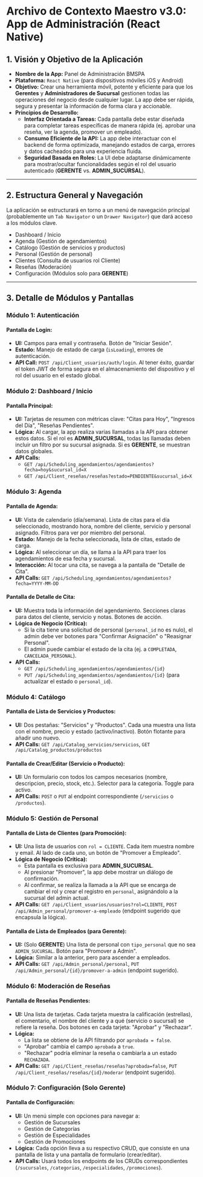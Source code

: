 # Archivo de Contexto Maestro v3.0: App de Administración (React Native)

## 1. Visión y Objetivo de la Aplicación

- **Nombre de la App:** Panel de Administración BMSPA
- **Plataforma:** `React Native` (para dispositivos móviles iOS y Android)
- **Objetivo:** Crear una herramienta móvil, potente y eficiente para que los **Gerentes** y **Administradores de Sucursal** gestionen todas las operaciones del negocio desde cualquier lugar. La app debe ser rápida, segura y presentar la información de forma clara y accionable.
- **Principios de Desarrollo:**
    - **Interfaz Orientada a Tareas:** Cada pantalla debe estar diseñada para completar tareas específicas de manera rápida (ej. aprobar una reseña, ver la agenda, promover un empleado).
    - **Consumo Eficiente de la API:** La app debe interactuar con el backend de forma optimizada, manejando estados de carga, errores y datos cacheados para una experiencia fluida.
    - **Seguridad Basada en Roles:** La UI debe adaptarse dinámicamente para mostrar/ocultar funcionalidades según el rol del usuario autenticado (**GERENTE** vs. **ADMIN_SUCURSAL**).

---

## 2. Estructura General y Navegación

La aplicación se estructurará en torno a un menú de navegación principal (probablemente un `Tab Navigator` o un `Drawer Navigator`) que dará acceso a los módulos clave.

- Dashboard / Inicio
- Agenda (Gestión de agendamientos)
- Catálogo (Gestión de servicios y productos)
- Personal (Gestión de personal)
- Clientes (Consulta de usuarios rol Cliente)
- Reseñas (Moderación)
- Configuración (Módulos solo para **GERENTE**)

---

## 3. Detalle de Módulos y Pantallas

### Módulo 1: Autenticación

#### Pantalla de Login:
- **UI:** Campos para email y contraseña. Botón de "Iniciar Sesión".
- **Estado:** Manejo de estado de carga (`isLoading`), errores de autenticación.
- **API Call:** `POST /api/Client_usuarios/auth/login`. Al tener éxito, guardar el token JWT de forma segura en el almacenamiento del dispositivo y el rol del usuario en el estado global.

### Módulo 2: Dashboard / Inicio

#### Pantalla Principal:
- **UI:** Tarjetas de resumen con métricas clave: "Citas para Hoy", "Ingresos del Día", "Reseñas Pendientes".
- **Lógica:** Al cargar, la app realiza varias llamadas a la API para obtener estos datos. Si el rol es **ADMIN_SUCURSAL**, todas las llamadas deben incluir un filtro por su sucursal asignada. Si es **GERENTE**, se muestran datos globales.
- **API Calls:**
    - `GET /api/Scheduling_agendamientos/agendamientos?fecha=hoy&sucursal_id=X`
    - `GET /api/Client_reseñas/reseñas?estado=PENDIENTE&sucursal_id=X`

### Módulo 3: Agenda

#### Pantalla de Agenda:
- **UI:** Vista de calendario (día/semana). Lista de citas para el día seleccionado, mostrando hora, nombre del cliente, servicio y personal asignado. Filtros para ver por miembro del personal.
- **Estado:** Manejo de la fecha seleccionada, lista de citas, estado de carga.
- **Lógica:** Al seleccionar un día, se llama a la API para traer los agendamientos de esa fecha y sucursal.
- **Interacción:** Al tocar una cita, se navega a la pantalla de "Detalle de Cita".
- **API Calls:** `GET /api/Scheduling_agendamientos/agendamientos?fecha=YYYY-MM-DD`

#### Pantalla de Detalle de Cita:
- **UI:** Muestra toda la información del agendamiento. Secciones claras para datos del cliente, servicio y notas. Botones de acción.
- **Lógica de Negocio (Crítica):**
    - Si la cita tiene una solicitud de personal (`personal_id` no es nulo), el admin debe ver botones para "Confirmar Asignación" o "Reasignar Personal".
    - El admin puede cambiar el estado de la cita (ej. a `COMPLETADA`, `CANCELADA_PERSONAL`).
- **API Calls:**
    - `GET /api/Scheduling_agendamientos/agendamientos/{id}`
    - `PUT /api/Scheduling_agendamientos/agendamientos/{id}` (para actualizar el estado o `personal_id`).

### Módulo 4: Catálogo

#### Pantalla de Lista de Servicios y Productos:
- **UI:** Dos pestañas: "Servicios" y "Productos". Cada una muestra una lista con el nombre, precio y estado (activo/inactivo). Botón flotante para añadir uno nuevo.
- **API Calls:** `GET /api/Catalog_servicios/servicios`, `GET /api/Catalog_productos/productos`

#### Pantalla de Crear/Editar (Servicio o Producto):
- **UI:** Un formulario con todos los campos necesarios (nombre, descripcion, precio, stock, etc.). Selector para la categoría. Toggle para activo.
- **API Calls:** `POST` o `PUT` al endpoint correspondiente (`/servicios` o `/productos`).

### Módulo 5: Gestión de Personal

#### Pantalla de Lista de Clientes (para Promoción):
- **UI:** Una lista de usuarios con `rol = CLIENTE`. Cada item muestra nombre y email. Al lado de cada uno, un botón de "Promover a Empleado".
- **Lógica de Negocio (Crítica):**
    - Esta pantalla es exclusiva para **ADMIN_SUCURSAL**.
    - Al presionar "Promover", la app debe mostrar un diálogo de confirmación.
    - Al confirmar, se realiza la llamada a la API que se encarga de cambiar el rol y crear el registro en `personal`, asignándolo a la sucursal del admin actual.
- **API Calls:** `GET /api/Client_usuarios/usuarios?rol=CLIENTE`, `POST /api/Admin_personal/promover-a-empleado` (endpoint sugerido que encapsula la lógica).

#### Pantalla de Lista de Empleados (para Gerente):
- **UI:** (Solo **GERENTE**) Una lista de personal con `tipo_personal` que no sea `ADMIN_SUCURSAL`. Botón para "Promover a Admin".
- **Lógica:** Similar a la anterior, pero para ascender a empleados.
- **API Calls:** `GET /api/Admin_personal/personal`, `PUT /api/Admin_personal/{id}/promover-a-admin` (endpoint sugerido).

### Módulo 6: Moderación de Reseñas

#### Pantalla de Reseñas Pendientes:
- **UI:** Una lista de tarjetas. Cada tarjeta muestra la calificación (estrellas), el comentario, el nombre del cliente y a qué (servicio o sucursal) se refiere la reseña. Dos botones en cada tarjeta: "Aprobar" y "Rechazar".
- **Lógica:**
    - La lista se obtiene de la API filtrando por `aprobada = false`.
    - "Aprobar" cambia el campo `aprobada` a `true`.
    - "Rechazar" podría eliminar la reseña o cambiarla a un estado `RECHAZADA`.
- **API Calls:** `GET /api/Client_reseñas/reseñas?aprobada=false`, `PUT /api/Client_reseñas/reseñas/{id}/moderar` (endpoint sugerido).

### Módulo 7: Configuración (Solo Gerente)

#### Pantalla de Configuración:
- **UI:** Un menú simple con opciones para navegar a:
    - Gestión de Sucursales
    - Gestión de Categorías
    - Gestión de Especialidades
    - Gestión de Promociones
- **Lógica:** Cada opción lleva a su respectivo CRUD, que consiste en una pantalla de lista y una pantalla de formulario (crear/editar).
- **API Calls:** Usará todos los endpoints de los CRUDs correspondientes (`/sucursales`, `/categorias`, `/especialidades`, `/promociones`).